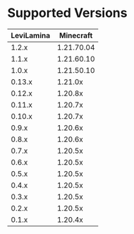 # Supported Versions

| LeviLamina | Minecraft  |
|------------|------------|
| 1.2.x      | 1.21.70.04 |
| 1.1.x      | 1.21.60.10 |
| 1.0.x      | 1.21.50.10 |
| 0.13.x     | 1.21.0x    |
| 0.12.x     | 1.20.8x    |
| 0.11.x     | 1.20.7x    |
| 0.10.x     | 1.20.7x    |
| 0.9.x      | 1.20.6x    |
| 0.8.x      | 1.20.6x    |
| 0.7.x      | 1.20.5x    |
| 0.6.x      | 1.20.5x    |
| 0.5.x      | 1.20.5x    |
| 0.4.x      | 1.20.5x    |
| 0.3.x      | 1.20.5x    |
| 0.2.x      | 1.20.5x    |
| 0.1.x      | 1.20.4x    |